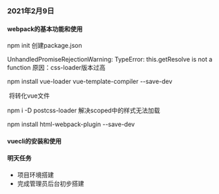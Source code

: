 ### 2021年2月9日

#### webpack的基本功能和使用

npm init
	创建package.json

UnhandledPromiseRejectionWarning: TypeError: this.getResolve is not a function
	原因：css-loader版本过高

npm install vue-loader vue-template-compiler --save-dev

​	将转化vue文件

npm i -D postcss-loader
	解决scoped中的样式无法加载

npm install html-webpack-plugin --save-dev

#### vuecli的安装和使用

#### 明天任务

* 项目环境搭建
* 完成管理员后台初步搭建



